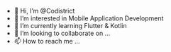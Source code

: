 - 👋 Hi, I’m @Codistrict
- 👀 I’m interested in Mobile Application Development
- 🌱 I’m currently learning Flutter & Kotlin
- 💞️ I’m looking to collaborate on ...
- 📫 How to reach me ...

<!---
Codistrict/Codistrict is a ✨ special ✨ repository because its `README.md` (this file) appears on your GitHub profile.
You can click the Preview link to take a look at your changes.
--->
